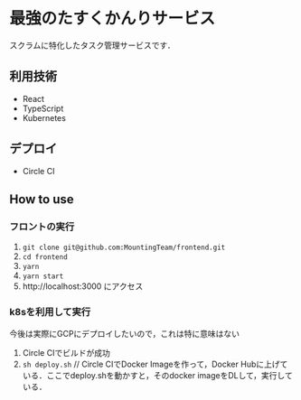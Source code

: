 # 最強のたすくかんりサービス
スクラムに特化したタスク管理サービスです．

## 利用技術
- React
- TypeScript
- Kubernetes

## デプロイ
- Circle CI

## How to use
### フロントの実行
1. `git clone git@github.com:MountingTeam/frontend.git`
2. `cd frontend`
3. `yarn`
4. `yarn start`
5. http://localhost:3000 にアクセス

### k8sを利用して実行
今後は実際にGCPにデプロイしたいので，これは特に意味はない
1. Circle CIでビルドが成功
2. `sh deploy.sh` // Circle CIでDocker Imageを作って，Docker Hubに上げている．ここでdeploy.shを動かすと，そのdocker imageをDLして，実行している．

